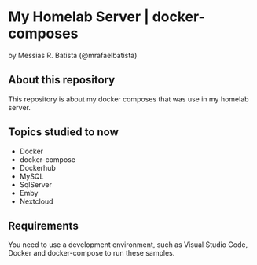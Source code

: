 # My Homelab Server | docker-composes
by Messias R. Batista (@mrafaelbatista)

## About this repository
This repository is about my docker composes that was use in my homelab server.

## Topics studied to now
<ul>
  <li>Docker</li>
  <li>docker-compose</li>
  <li>Dockerhub</li>
  <li>MySQL</li>
  <li>SqlServer</li>
  <li>Emby</li>
  <li>Nextcloud</li>
</ul>
    
## Requirements
You need to use a development environment, such as Visual Studio Code, Docker and docker-compose to run these samples.
